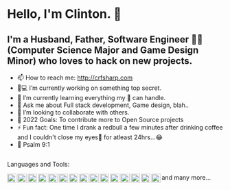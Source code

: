 # Hello, I'm Clinton. 👋
## I'm a Husband, Father, Software Engineer 🐱‍💻 (Computer Science Major and Game Design Minor) who loves to hack on new projects.

- 📫 How to reach me: http://crfsharp.com
- 🥷💻 I’m currently working on something top secret.
- 🌱 I’m currently learning everything my 🧠 can handle.  
- 💬 Ask me about Full stack development, Game design, blah..
- 🤝 I’m looking to collaborate with others.
- 🥅 2022 Goals: To contribute more to Open Source projects
- ⚡ Fun fact: One time I drank a redbull a few minutes after drinking coffee and I couldn't close my eyes👀 for atleast 24hrs...😂
- 📖 Psalm 9:1

##
Languages and Tools:

<img align="left" src="https://github.com/get-icon/geticon/raw/master/icons/javascript.svg" alt="JavaScript" width="21px" height="21px" style="max-width:100%;"/>
<img align="left" src="https://github.com/get-icon/geticon/raw/master/icons/react.svg" alt="React" width="21px" height="21px" style="max-width:100%;"/>
<img align="left" src="https://github.com/get-icon/geticon/raw/master/icons/css-3.svg" alt="CSS3" width="21px" height="21px" style="max-width:100%;">
<img align="left" src="https://github.com/get-icon/geticon/raw/master/icons/html-5.svg" alt="HTML5" width="21px" height="21px" style="max-width:100%;">
<img align="left" src="https://github.com/get-icon/geticon/raw/master/icons/bootstrap.svg" alt="Bootstrap" width="21px" height="21px" style="max-width:100%;">
<img align="left" src="https://github.com/get-icon/geticon/raw/master/icons/nodejs-icon.svg" alt="Node.js" width="21px" height="21px" style="max-width:100%;">
<img align="left" src="https://github.com/get-icon/geticon/raw/master/icons/mysql.svg" alt="MySQL" width="21px" height="21px" style="max-width:100%;">
<img align="left" src="https://github.com/get-icon/geticon/raw/master/icons/yarn.svg" alt="Yarn" width="21px" height="21px" style="max-width:100%;">
<img align="left" src="https://github.com/get-icon/geticon/raw/master/icons/python.svg" alt="Python" width="21px" height="21px" style="max-width:100%;">
<img align="left" src="https://github.com/get-icon/geticon/raw/master/icons/java.svg" alt="Java" width="21px" height="21px" style="max-width:100%;"
<img align="left" src="https://github.com/get-icon/geticon/raw/master/icons/c-plusplus.svg" alt="C++" width="21px" height="21px" style="max-width:100%;">
<img align="left" src="https://github.com/get-icon/geticon/raw/master/icons/adobe-photoshop.svg" alt="Adobe Photoshop" width="21px" height="21px" style="max-width:100%;">
<img align="left" src="https://github.com/get-icon/geticon/raw/master/icons/adobe-illustrator.svg" alt="Adobe Illustrator" width="21px" height="21px" style="max-width:100%;">
<img align="left" src="https://github.com/get-icon/geticon/raw/master/icons/wordpress-icon.svg" alt="WordPress" width="21px" height="21px" style="max-width:100%;">
<img align="left" src="https://github.com/get-icon/geticon/raw/master/icons/sublime-text.svg" alt="Sublime Text" width="21px" height="21px" style="max-width:100%;">
<img align="left" src="https://github.com/get-icon/geticon/raw/master/icons/visual-studio-code.svg" alt="Visual Studio Code" width="21px" height="21px" style="max-width:100%;"> and many more...
